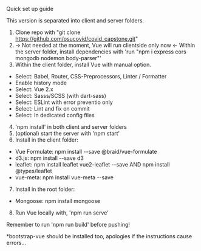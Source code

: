 Quick set up guide

This version is separated into client and server folders.

1. Clone repo with "git clone https://github.com/osucovid/covid_capstone.git"
2. -> Not needed at the moment, Vue will run clientside only now <- Within the server folder, install dependencies with 'run "npm i express cors mongodb nodemon body-parser"'
3. Within the client folder, install Vue with manual option.
  - Select: Babel, Router, CSS-Preprocessors, Linter / Formatter
  - Enable history mode
  - Select: Vue 2.x
  - Select: Sasss/SCSS (with dart-sass) 
  - Select: ESLint with error preventio only
  - Select: Lint and fix on commit
  - Select: In dedicated config files
4. 'npm install' in both client and server folders
5. (optional) start the server with 'npm start'
6. Install in the client folder: 
- Vue Formulate: npm install --save @braid/vue-formulate
- d3.js: npm install --save d3
- leaflet: npm install leaflet vue2-leaflet --save AND npm install @types/leaflet
- vue-meta: npm install vue-meta --save
7. Install in the root folder:
- Mongoose: npm install mongoose
8. Run Vue locally with, 'npm run serve' 

Remember to run 'npm run build' before pushing!

*bootstrap-vue should be installed too, apologies if the instructions cause errors...
